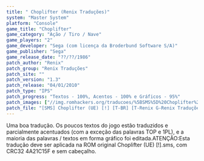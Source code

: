 ```yaml
---
title: " Choplifter (Renix Traduções)"
system: "Master System"
platform: "Console"
game_title: "Choplifter"
game_category: "Ação / Tiro / Nave"
game_players: "2"
game_developer: "Sega (com licença da Broderbund Software S/A)"
game_publisher: "Sega"
game_release_date: "??/??/1986"
patch_author: "Renix"
patch_group: "Renix Traduções"
patch_site: ""
patch_version: "1.3"
patch_release: "04/01/2010"
patch_type: "IPS"
patch_progress: "Textos - 100%, Acentos - 100% e Gráficos - 95%"
patch_images: ["//img.romhackers.org/traducoes/%5BSMS%5D%20Choplifter%20-%20Renix%20Tradu%C3%A7%C3%B5es%20-%201.png","//img.romhackers.org/traducoes/%5BSMS%5D%20Choplifter%20-%20Renix%20Tradu%C3%A7%C3%B5es%20-%202.png","//img.romhackers.org/traducoes/%5BSMS%5D%20Choplifter%20-%20Renix%20Tradu%C3%A7%C3%B5es%20-%203.png"]
patch_file: "[SMS] Choplifter (UE) [!] [T-BR] [T-Renix G-Renix Traduções] [V-1.3 A-2010].rar"
---
```

Uma boa tradução. Os poucos textos do jogo estão traduzidos e parcialmente acentuados (com a exceção das palavras TOP e 1PL), e a maioria das palavras / textos em forma gráfico foi editada.ATENÇÃO:Esta tradução deve ser aplicada na ROM original Choplifter (UE) [!].sms, com CRC32 4A21C15F e sem cabeçalho.